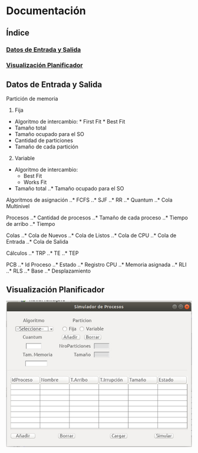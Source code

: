 # Documentación
## __Índice__
### [Datos de Entrada y Salida](#id1)

### [Visualización Planificador](#id2)

## Datos de Entrada y Salida<a name="id1"></a>

Partición de memoria
1. Fija
* Algoritmo de intercambio:
		* First Fit
		* Best Fit
* Tamaño total
* Tamaño ocupado para el SO
* Cantidad de particiones
* Tamaño de cada partición

2. Variable

* Algoritmo de intercambio:
	* Best Fit
	* Works Fit
* Tamaño total
	..* Tamaño ocupado para el SO

Algoritmos de asignación
..* FCFS
..* SJF
..* RR
..* Quantum
..* Cola Multinivel

Procesos
	..* Cantidad de procesos
	..* Tamaño de cada proceso
	..* Tiempo de arribo
	..* Tiempo 

Colas
	..* Cola de Nuevos
	..* Cola de Listos
	..* Cola de CPU
	..* Cola de Entrada
	..* Cola de Salida

Cálculos
	..* TRP
	..* TE
	..* TEP

PCB
	..* Id Proceso
	..* Estado
	..* Registro CPU
	..* Memoria asignada
	..* RLI
	..* RLS
	..* Base
	..* Desplazamiento

## Visualización Planificador<a name="id2"></a>

![alt text](https://github.com/cristianalexs96/SO-C1G2/blob/master/Documentacion/img1.jpeg "Pantalla entrada de Datos")